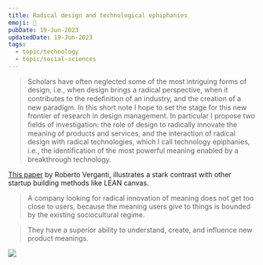 ```yaml
---
title: Radical design and technological ephiphanies
emoji: 🚀
pubDate: 19-Jun-2023
updatedDate: 19-Jun-2023
tags:
  - topic/technology
  - topic/social-sciences
---
```


>Scholars have often neglected some of the most intriguing forms of design, i.e., when design brings a radical perspective, when it contributes to the redeﬁnition of an industry, and the creation of a new paradigm. In this short note I hope to set the stage for this new frontier of research in design management. In particular I propose two ﬁelds of investigation: the role of design to radically innovate the meaning of products and services, and the interaction of radical design with radical technologies, which I call technology epiphanies, i.e., the identiﬁcation of the most powerful meaning enabled by a breakthrough technology.

[This paper](https://onlinelibrary.wiley.com/doi/10.1111/j.1540-5885.2011.00807.x) by Roberto Verganti, illustrates a stark contrast with other startup building methods like LEAN canvas.

>A company looking for radical innovation of meaning does not get too close to users, because the meaning users give to things is bounded by the existing sociocultural regime.

>They have a superior ability to understand, create, and influence new product meanings.

![](https://files.solderneer.me/blog/radical-design-and-technology-epiphanies/1.png)




